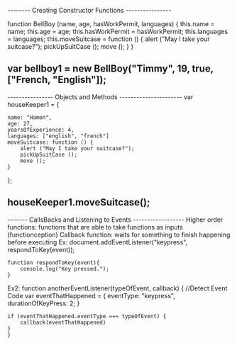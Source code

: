 -------- Creating Constructor Functions ----------------

function BellBoy (name, age, hasWorkPermit, languages) {
    this.name = name;
    this.age = age;
    this.hasWorkPermit = hasWorkPermit;
    this.languages = languages;
    this.moveSuitcase = function () {
        alert ("May I take your suitcase?");
        pickUpSuitCase ();
        move ();
    }
}

var bellboy1 = new BellBoy("Timmy", 19, true, ["French, "English"]);
-----------------------------------------------------------

---------------- Objects and Methods ----------------------
var houseKeeper1 = {

    name: "Hamon",
    age: 27,
    yearsOfExperience: 4,
    languages: ["english", "french"]
    moveSuitcase: function () {
        alert ("May I take your suitcase?");
        pickUpSuitCase ();
        move ();
    }
}; 

houseKeeper1.moveSuitcase();
-------------------------------------------------------------

------- CallsBacks and Listening to Events ------------------
Higher order functions: functions that are able to take functions as inputs (functionception)
Callback function: waits for something to finish happening before executing
Ex:
    document.addEventListener("keypress", respondToKey(event));

    function respondToKey(event){
        console.log("Key pressed.");
    }
Ex2:
    function anotherEventListener(typeOfEvent, callback) {
        //Detect Event Code
    var eventThatHappened = {
        eventType: "keypress",
        durationOfKeyPress: 2;
    }

    if (eventThatHappened.eventType === typeOfEvent) {
        callback(eventThatHappened)
    }
    }